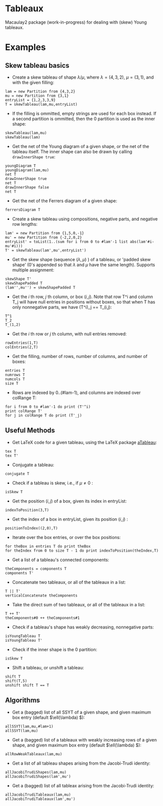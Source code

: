 # Tableaux
Macaulay2 package (work-in-progress) for dealing with (skew) Young tableaux.

# Examples

## Skew tableau basics

- Create a skew tableau of shape $\lambda/\mu$, where $\lambda=(4,3,2)$, $\mu=(3,1)$, and with the given filling:
```
lam = new Partition from {4,3,2}
mu = new Partition from {3,1}
entryList = {1,2,3,3,9}
T = skewTableau(lam,mu,entryList)
```

- If the filling is ommitted, empty strings are used for each box instead. If a second partition is ommitted, then the $0$ partition is used as the inner shape:
```
skewTableau(lam,mu)
skewTableau(lam)
```

- Get the net of the Young diagram of a given shape, or the net of the tableau itself. The inner shape can also be drawn by calling `drawInnerShape true`:
```
youngDiagram T
youngDiagram(lam,mu)
net T
drawInnerShape true
net T
drawInnerShape false
net T
```

- Get the net of the Ferrers diagram of a given shape:
```
ferrersDiagram T
```

- Create a skew tableau using compositions, negative parts, and negative row lengths:
```
lam' = new Partition from {1,5,0,-1}
mu' = new Partition from {-2,2,0,2}
entryList' = toList(1..(sum for i from 0 to #lam'-1 list abs(lam'#i-mu'#i)))
T' = skewTableau(lam',mu',entryList')
```

- Get the skew shape (sequence $(\lambda,\mu)$ ) of a tableau, or 'padded skew shape' ($0$'s appended so that $\lambda$ and $\mu$ have the same length). Supports multiple assignment:
```
skewShape T'
skewShapePadded T
(lam'',mu'') = skewShapePadded T
```

- Get the $i$ th row, $j$ th column, or box $(i,j)$. Note that row T^i and column T_j will have null entries in positions without boxes, so that when T has only nonnegative parts, we have (T^i)\_j == T\_(i,j):
```
T^1
T_2
T_(1,2)
```

- Get the $i$ th row or $j$ th column, with null entries removed:
```
rowEntries(1,T)
colEntries(2,T)
```

- Get the filling, number of rows, number of columns, and number of boxes:
```
entries T
numrows T
numcols T
size T
```

- Rows are indexed by 0..(#lam-1), and columns are indexed over colRange T:
```
for i from 0 to #lam'-1 do print (T'^i)
print colRange T'
for j in colRange T do print (T'_j)
```

## Useful Methods

- Get LaTeX code for a given tableau, using the LaTeX package [aTableau](https://github.com/AndrewMathas/aTableau):
```
tex T
tex T'
```

- Conjugate a tableau:
```
conjugate T
```

- Check if a tableau is skew, i.e., if $\mu\neq 0$ :
```
isSkew T
```

- Get the position $(i,j)$ of a box, given its index in entryList:
```
indexToPosition(3,T)
```

- Get the index of a box in entryList, given its position $(i,j)$ :
```
positionToIndex((2,0),T)
```

- Iterate over the box entries, or over the box positions:
```
for theBox in entries T do print theBox
for theIndex from 0 to size T - 1 do print indexToPosition(theIndex,T)
```

- Get a list of a tableau's connected components:
```
theComponents = components T
components T'
```

- Concatenate two tableaux, or all of the tableaux in a list:
```
T || T'
verticalConcatenate theComponents
```

- Take the direct sum of two tableaux, or all of the tableaux in a list:
```
T ++ T'
theComponents#0 ++ theComponents#1
```

- Check if a tableau's shape has weakly decreasing, nonnegative parts:
```
isYoungTableau T
isYoungTableau T'
```

- Check if the inner shape is the $0$ partition:
```
isSkew T
```

- Shift a tableau, or unshift a tableau:
```
shift T
shift(T,5)
unshift shift T == T
```

## Algorithms

- Get a (bagged) list of all SSYT of a given shape, and given maximum box entry (default $\ell(\lambda) $):
```
allSSYT(lam,mu,#lam+1)
allSSYT(lam,mu)
```

- Get a (bagged) list of a tableaux with weakly increasing rows of a given shape, and given maximum box entry (default $\ell(\lambda) $):
```
allRowWeakTableaux(lam,mu)
```

- Get a list of all tableau shapes arising from the Jacobi-Trudi identity:
```
allJacobiTrudiShapes(lam,mu)
allJacobiTrudiShapes(lam',mu')
```

- Get a (bagged) list of all tableax arising from the Jacobi-Trudi identity:
```
allJacobiTrudiTableaux(lam,mu)
allJacobiTrudiTableaux(lam',mu')
```
